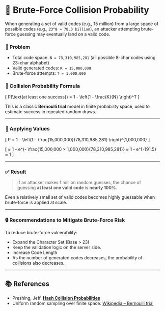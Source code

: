 # 🔐 Brute-Force Collision Probability

When generating a set of valid codes (e.g., 15 million) from a large space of possible codes (e.g., `23^8 ≈ 78.3 billion`), an attacker attempting brute-force guessing may eventually land on a valid code.

### 🎯 Problem

- Total code space: `N = 78,310,985,281` (all possible 8-char codes using 23-char alphabet)
- Valid generated codes: `K = 15,000,000`
- Brute-force attempts: `T = 1,000,000`

### 🧮 Collision Probability Formula

\[
P(\text{at least one success}) = 1 - \left(1 - \frac{K}{N} \right)^T
\]

This is a classic **Bernoulli trial** model in finite probability space, used to estimate success in repeated random draws.

---

### 🔢 Applying Values

\[
P = 1 - \left(1 - \frac{15,000,000}{78,310,985,281} \right)^{1,000,000}
\]

\[
≈ 1 - e^{- \frac{15,000,000 × 1,000,000}{78,310,985,281}} ≈ 1 - e^{-191.5} ≈ 1
\]

---

### ✅ Result

> If an attacker makes 1 million random guesses, the chance of guessing **at least one valid code** is **nearly 100%**.

Even a relatively small set of valid codes becomes highly guessable when brute-force is applied at scale.

---

### 🔒 Recommendations to Mitigate Brute-Force Risk

To reduce brute-force vulnerability:
- Expand the Character Set (Base > 23)
- Keep the validation logic on the server side.
- Increase Code Length
- As the number of generated codes decreases, the probability of collisions also decreases. 

---

## 📚 References

- Preshing, Jeff. [**Hash Collision Probabilities**](https://preshing.com/20110504/hash-collision-probabilities/)  
- Uniform random sampling over finite space: [Wikipedia – Bernoulli trial](https://en.wikipedia.org/wiki/Bernoulli_trial)


